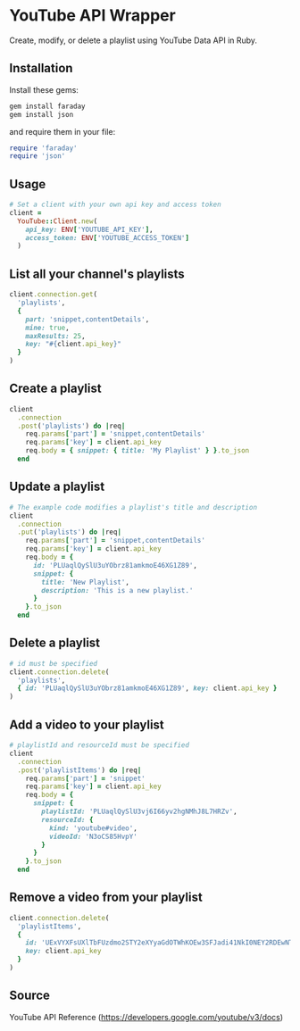# YouTube API Wrapper

Create, modify, or delete a playlist using YouTube Data API in Ruby.

## Installation

Install these gems:

```ruby
gem install faraday
gem install json
```

and require them in your file:

```ruby
require 'faraday'
require 'json'
```

## Usage

```ruby
# Set a client with your own api key and access token
client =
  YouTube::Client.new(
    api_key: ENV['YOUTUBE_API_KEY'],
    access_token: ENV['YOUTUBE_ACCESS_TOKEN']
  )
```

## List all your channel's playlists

```ruby
client.connection.get(
  'playlists',
  {
    part: 'snippet,contentDetails',
    mine: true,
    maxResults: 25,
    key: "#{client.api_key}"
  }
)
```

## Create a playlist

```ruby
client
  .connection
  .post('playlists') do |req|
    req.params['part'] = 'snippet,contentDetails'
    req.params['key'] = client.api_key
    req.body = { snippet: { title: 'My Playlist' } }.to_json
  end
```

## Update a playlist

```ruby
# The example code modifies a playlist's title and description
client
  .connection
  .put('playlists') do |req|
    req.params['part'] = 'snippet,contentDetails'
    req.params['key'] = client.api_key
    req.body = {
      id: 'PLUaqlQySlU3uYObrz81amkmoE46XG1Z89',
      snippet: {
        title: 'New Playlist',
        description: 'This is a new playlist.'
      }
    }.to_json
  end
```

## Delete a playlist

```ruby
# id must be specified
client.connection.delete(
  'playlists',
  { id: 'PLUaqlQySlU3uYObrz81amkmoE46XG1Z89', key: client.api_key }
)
```

## Add a video to your playlist

```ruby
# playlistId and resourceId must be specified
client
  .connection
  .post('playlistItems') do |req|
    req.params['part'] = 'snippet'
    req.params['key'] = client.api_key
    req.body = {
      snippet: {
        playlistId: 'PLUaqlQySlU3vj6I66yv2hgNMhJ8L7HRZv',
        resourceId: {
          kind: 'youtube#video',
          videoId: 'N3oCS85HvpY'
        }
      }
    }.to_json
  end
```

## Remove a video from your playlist

```ruby
client.connection.delete(
  'playlistItems',
  {
    id: 'UExVYXFsUXlTbFUzdmo2STY2eXYyaGdOTWhKOEw3SFJadi41NkI0NEY2RDEwNTU3Q0M2',
    key: client.api_key
  }
)
```

## Source

YouTube API Reference (https://developers.google.com/youtube/v3/docs)
